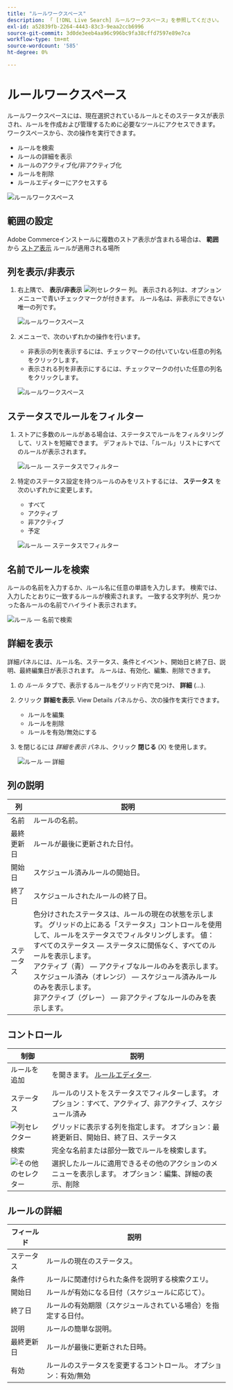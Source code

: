 ```yaml
---
title: "ルールワークスペース"
description: 「 [!DNL Live Search] ルールワークスペース」を参照してください。
exl-id: a52839fb-2264-4443-83c3-9eaa2ccb6996
source-git-commit: 3d0de3eeb4aa96c996bc9fa38cffd7597e89e7ca
workflow-type: tm+mt
source-wordcount: '585'
ht-degree: 0%

---
```


# ルールワークスペース

ルールワークスペースには、現在選択されているルールとそのステータスが表示され、ルールを作成および管理するために必要なツールにアクセスできます。 ワークスペースから、次の操作を実行できます。

* ルールを検索
* ルールの詳細を表示
* ルールのアクティブ化/非アクティブ化
* ルールを削除
* ルールエディターにアクセスする

![ルールワークスペース](assets/rules-workspace.png)

## 範囲の設定

Adobe Commerceインストールに複数のストア表示が含まれる場合は、 **範囲** から [ストア表示](https://experienceleague.adobe.com/docs/commerce-admin/start/setup/websites-stores-views.html#scope-settings) ルールが適用される場所

## 列を表示/非表示

1. 右上隅で、 **表示/非表示** ![列セレクター](assets/btn-show-hide-columns.png) 列。
表示される列は、オプションメニューで青いチェックマークが付きます。 ルール名は、非表示にできない唯一の列です。

   ![ルールワークスペース](assets/rules-workspace-show-hide-columns.png)

1. メニューで、次のいずれかの操作を行います。

   * 非表示の列を表示するには、チェックマークの付いていない任意の列名をクリックします。
   * 表示される列を非表示にするには、チェックマークの付いた任意の列名をクリックします。

   ![ルールワークスペース](assets/rules-workspace-all-columns.png)

## ステータスでルールをフィルター

1. ストアに多数のルールがある場合は、ステータスでルールをフィルタリングして、リストを短縮できます。 デフォルトでは、「ルール」リストにすべてのルールが表示されます。

   ![ルール — ステータスでフィルター](assets/rules-workspace-filter-status.png)

1. 特定のステータス設定を持つルールのみをリストするには、 **ステータス** を次のいずれかに変更します。

   * すべて
   * アクティブ
   * 非アクティブ
   * 予定

   ![ルール — ステータスでフィルター](assets/rules-workspace-filter-status-active.png)

## 名前でルールを検索

ルールの名前を入力するか、ルール名に任意の単語を入力します。
検索では、入力したとおりに一致するルールが検索されます。 一致する文字列が、見つかった各ルールの名前でハイライト表示されます。

![ルール — 名前で検索](assets/rules-workspace-search-name.png)

## 詳細を表示

詳細パネルには、ルール名、ステータス、条件とイベント、開始日と終了日、説明、最終編集日が表示されます。 ルールは、有効化、編集、削除できます。

1. の *ルール* タブで、表示するルールをグリッド内で見つけ、 **詳細** (...).
1. クリック **詳細を表示**.
View Details パネルから、次の操作を実行できます。

   * ルールを編集
   * ルールを削除
   * ルールを有効/無効にする

1. を閉じるには *詳細を表示* パネル、クリック **閉じる** (X) を使用します。

   ![ルール — 詳細](assets/rules-workspace-details.png)

## 列の説明

| 列 | 説明 |
|--- |--- |
| 名前 | ルールの名前。 |
| 最終更新日 | ルールが最後に更新された日付。 |
| 開始日 | スケジュール済みルールの開始日。 |
| 終了日 | スケジュールされたルールの終了日。 |
| ステータス | 色分けされたステータスは、ルールの現在の状態を示します。 グリッドの上にある「ステータス」コントロールを使用して、ルールをステータスでフィルタリングします。 値：<br />すべてのステータス — ステータスに関係なく、すべてのルールを表示します。<br />アクティブ（青） — アクティブなルールのみを表示します。<br />スケジュール済み（オレンジ） — スケジュール済みルールのみを表示します。<br />非アクティブ（グレー） — 非アクティブなルールのみを表示します。 |

## コントロール

| 制御 | 説明 |
|--- |--- |
| ルールを追加 | を開きます。 [ルールエディター](rules-add.md). |
| ステータス | ルールのリストをステータスでフィルターします。 オプション：すべて、アクティブ、非アクティブ、スケジュール済み |
| ![列セレクター](assets/btn-show-hide-columns.png) | グリッドに表示する列を指定します。 オプション：最終更新日、開始日、終了日、ステータス |
| 検索 | 完全な名前または部分一致でルールを検索します。 |
| ![その他のセレクター](assets/btn-more.png) | 選択したルールに適用できるその他のアクションのメニューを表示します。 オプション：編集、詳細の表示、削除 |

## ルールの詳細

| フィールド | 説明 |
|--- |--- |
| ステータス | ルールの現在のステータス。 |
| 条件 | ルールに関連付けられた条件を説明する検索クエリ。 |
| 開始日 | ルールが有効になる日付（スケジュールに応じて）。 |
| 終了日 | ルールの有効期限（スケジュールされている場合）を指定する日付。 |
| 説明 | ルールの簡単な説明。 |
| 最終更新日 | ルールが最後に更新された日時。 |
| 有効 | ルールのステータスを変更するコントロール。 オプション：有効/無効 |
